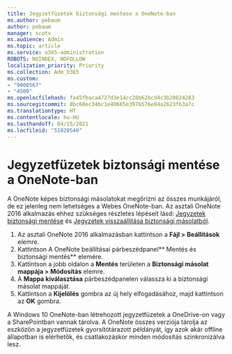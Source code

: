 ```yaml
---
title: Jegyzetfüzetek biztonsági mentése a OneNote-ban
ms.author: pebaum
author: pebaum
manager: scotv
ms.audience: Admin
ms.topic: article
ms.service: o365-administration
ROBOTS: NOINDEX, NOFOLLOW
localization_priority: Priority
ms.collection: Adm_O365
ms.custom:
- "9000567"
- "4500"
ms.openlocfilehash: fa45fbaca4727d3e14cc28b62bcd4c3b20824283
ms.sourcegitcommit: 8bc60ec34bc1e40685e3976576e04a2623f63a7c
ms.translationtype: HT
ms.contentlocale: hu-HU
ms.lasthandoff: 04/15/2021
ms.locfileid: "51820540"
---
```

# <a name="backup-notebooks-in-onenote"></a>Jegyzetfüzetek biztonsági mentése a OneNote-ban

A OneNote képes biztonsági másolatokat megőrizni az összes munkájáról, de ez jelenleg nem lehetséges a Webes OneNote-ban. Az asztali OneNote 2016 alkalmazás ehhez szükséges részletes lépéseit lásd: [Jegyzetek biztonsági mentése](https://support.office.com/article/back-up-notes-f58b34b0-611d-435e-87fa-7942a1767af4#id0eaabaaa=2016,_2013,_2010) és [Jegyzetek visszaállítása biztonsági másolatból](https://support.microsoft.com/office/5daf9cb0-6769-4998-a5de-f044fdd0d831).

1. Az asztali OneNote 2016 alkalmazásban kattintson a **Fájl > Beállítások** elemre.
2. Kattintson A OneNote beállításai párbeszédpanel** Mentés és biztonsági mentés** elemére.
3. Kattintson a jobb oldalon a **Mentés** területen a **Biztonsági másolat mappája > Módosítás** elemre.
4. A **Mappa kiválasztása** párbeszédpanelen válassza ki a biztonsági másolat mappáját.
5. Kattintson a **Kijelölés** gombra az új hely elfogadásához, majd kattintson az **OK** gombra.

A Windows 10 OneNote-ban létrehozott jegyzetfüzetek a OneDrive-on vagy a SharePointban vannak tárolva. A OneNote összes verziója tárolja az eszközön a jegyzetfüzetek gyorsítótárazott példányát, így azok akár offline állapotban is elérhetők, és csatlakozáskor minden módosítás szinkronizálva lesz.
